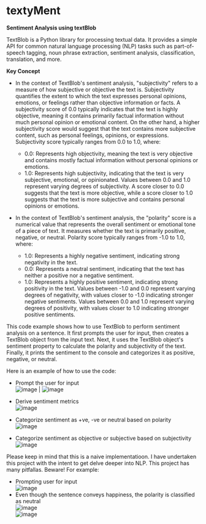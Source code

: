 # **textyMent**
**Sentiment Analysis using textBlob** 

TextBlob is a Python library for processing textual data. It provides a simple API for common natural language processing (NLP) tasks such as part-of-speech tagging, noun phrase extraction, sentiment analysis, classification, translation, and more.

**Key Concept** 
- In the context of TextBlob's sentiment analysis, "subjectivity" refers to a measure of how subjective or objective the text is. Subjectivity quantifies the extent to which the text expresses personal opinions, emotions, or feelings rather than objective information or facts. A subjectivity score of 0.0 typically indicates that the text is highly objective, meaning it contains primarily factual information without much personal opinion or emotional content. On the other hand, a higher subjectivity score would suggest that the text contains more subjective content, such as personal feelings, opinions, or expressions. Subjectivity  score typically ranges from 0.0 to 1.0, where:
  - 0.0: Represents high objectivity, meaning the text is very objective and contains mostly factual information without personal opinions or emotions.
  - 1.0: Represents high subjectivity, indicating that the text is very subjective, emotional, or opinionated.
Values between 0.0 and 1.0 represent varying degrees of subjectivity. A score closer to 0.0 suggests that the text is more objective, while a score closer to 1.0 suggests that the text is more subjective and contains personal opinions or emotions.

- In the context of TextBlob's sentiment analysis, the "polarity" score is a numerical value that represents the overall sentiment or emotional tone of a piece of text. It measures whether the text is primarily positive, negative, or neutral.
Polarity score typically ranges from -1.0 to 1.0, where:
  - 1.0: Represents a highly negative sentiment, indicating strong negativity in the text.
  - 0.0: Represents a neutral sentiment, indicating that the text has neither a positive nor a negative sentiment.
  - 1.0: Represents a highly positive sentiment, indicating strong positivity in the text.
Values between -1.0 and 0.0 represent varying degrees of negativity, with values closer to -1.0 indicating stronger negative sentiments. Values between 0.0 and 1.0 represent varying degrees of positivity, with values closer to 1.0 indicating stronger positive sentiments.

This code example shows how to use TextBlob to perform sentiment analysis on a sentence. It first prompts the user for input, then creates a TextBlob object from the input text. Next, it uses the TextBlob object's sentiment property to calculate the polarity and subjectivity of the text. Finally, it prints the sentiment to the console and categorizes it as positive, negative, or neutral.

Here is an example of how to use the code: <br>
- Prompt the user for input <br>
![image](https://github.com/rajaravindp/textyMent/assets/118573661/869e378d-03fa-4f85-bb7f-8fc12935dfd4) | ![image](https://github.com/rajaravindp/textyMent/assets/118573661/68ba1e1f-cd8a-4a8b-9930-fdef05f5e88d)

- Derive sentiment metrics <br>
![image](https://github.com/rajaravindp/textyMent/assets/118573661/0a81545c-6e38-43e0-b317-953aef62f388)
- Categorize sentiment as +ve, -ve or neutral based on polarity <br>
![image](https://github.com/rajaravindp/textyMent/assets/118573661/589418c0-f13a-4904-960a-0e11bb0e25b3)
- Categorize sentiment as objective or subjective based on subjectivity <br>
![image](https://github.com/rajaravindp/textyMent/assets/118573661/45c4c363-cfee-4284-b650-c8290822c9da)


Please keep in mind that this is a naive implementatioon. I have undertaken this project with the intent to get delve deeper into NLP. This project has many pitfallas. Beware!
For example: <br>
- Prompting user for input <br>
![image](https://github.com/rajaravindp/textyMent/assets/118573661/e13c57bb-cd4a-477b-b1c6-6d8c1abac2a5) <br>
- Even though the sentence conveys happiness, the polarity is classified as neutral <br>
![image](https://github.com/rajaravindp/textyMent/assets/118573661/f1f4ee90-536c-4905-8b43-dbc52838bd4c) <br>
![image](https://github.com/rajaravindp/textyMent/assets/118573661/e46b99bb-cdc0-4f69-b958-f358db49313f) <br>



